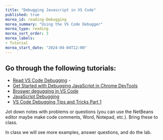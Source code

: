 ```yaml
---
title: "Debugging Javascript in VS Code"
published: true
morea_id: reading-Debugging
morea_summary: "Using the VS Code Debugger"
morea_type: reading
morea_sort_order: 3
morea_labels:
- Tutorial
morea_start_date: "2024-04-04T12:00"
---
```


## Go through the following tutorials:
 - [Read VS Code Debugging](https://code.visualstudio.com/docs/editor/debugging)
 -[](https://www.youtube.com/watch?v=2oFKNL7vYV8)
 - [Get Started with Debugging JavaScript in Chrome DevTools](https://developers.google.com/web/tools/chrome-devtools/javascript/)
 - [Broswer degugging in VS Code](https://code.visualstudio.com/docs/nodejs/browser-debugging#:~:text=The%20simplest%20way%20to%20debug,it%20to%20open%20the%20page.)
 - [JavaScript Debugging](https://www.w3schools.com/js/js_debugging.asp)
 - [VS Code Debugging Tips and Tricks Part 1](https://channel9.msdn.com/Shows/Visual-Studio-Toolbox/Debugging-Tips-and-Tricks-Part-1?MC=Vstudio&MC=Testing&MC=.NET&MC=MobileDev&MC=CSHARP)


Jot down notes with problems or questions (you can use the NetBeans editor maybe make code comments, Word, Notepad, etc.). Bring these to class.

In class we will see more examples, answer questions, and do the lab. 